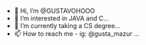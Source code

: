 - 👋 Hi, I’m @GUSTAVOHOOO
- 👀 I’m interested in JAVA and C...
- 🌱 I’m currently taking a CS degree...
- 📫 How to reach me - ig: @gusta_mazur ...




